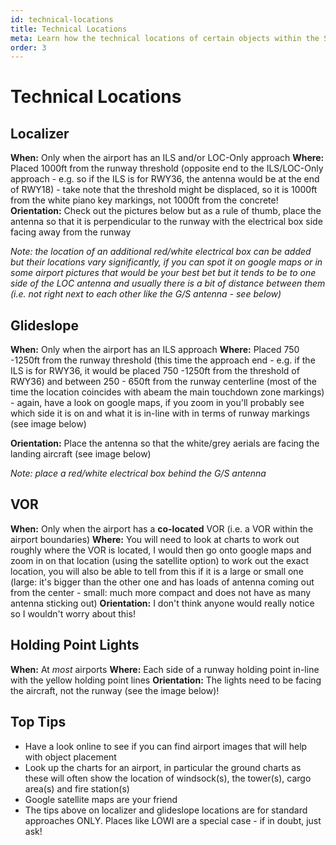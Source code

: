 ```yaml
---
id: technical-locations
title: Technical Locations
meta: Learn how the technical locations of certain objects within the Scenery Editor of Infinite Flight.
order: 3
---
```




# Technical Locations



## Localizer

**When:** Only when the airport has an ILS and/or LOC-Only approach
**Where:** Placed 1000ft from the runway threshold (opposite end to the ILS/LOC-Only approach - e.g. so if the ILS is for RWY36, the antenna would be at the end of RWY18) - take note that the threshold might be displaced, so it is 1000ft from the white piano key markings, not 1000ft from the concrete!
**Orientation:** Check out the pictures below but as a rule of thumb, place the antenna so that it is perpendicular to the runway with the electrical box side facing away from the runway

*Note: the location of an additional red/white electrical box can be added but their locations vary significantly, if you can spot it on google maps or in some airport pictures that would be your best bet but it tends to be to one side of the LOC antenna and usually there is a bit of distance between them (i.e. not right next to each other like the G/S antenna - see below)*



## Glideslope

**When:** Only when the airport has an ILS approach
**Where:** Placed 750 -1250ft from the runway threshold (this time the approach end - e.g. if the ILS is for RWY36, it would be placed 750 -1250ft from the threshold of RWY36) and between 250 - 650ft from the runway centerline (most of the time the location coincides with abeam the main touchdown zone markings) - again, have a look on google maps, if you zoom in you'll probably see which side it is on and what it is in-line with in terms of runway markings (see image below)

**Orientation:** Place the antenna so that the white/grey aerials are facing the landing aircraft (see image below)

*Note: place a red/white electrical box behind the G/S antenna*



## VOR

**When:** Only when the airport has a **co-located** VOR (i.e. a VOR within the airport boundaries)
**Where:** You will need to look at charts to work out roughly where the VOR is located, I would then go onto google maps and zoom in on that location (using the satellite option) to work out the exact location, you will also be able to tell from this if it is a large or small one (large: it's bigger than the other one and has loads of antenna coming out from the center - small: much more compact and does not have as many antenna sticking out)
**Orientation:** I don't think anyone would really notice so I wouldn't worry about this!



## Holding Point Lights

**When:** At *most* airports
**Where:** Each side of a runway holding point in-line with the yellow holding point lines
**Orientation:** The lights need to be facing the aircraft, not the runway (see the image below)!


## Top Tips

- Have a look online to see if you can find airport images that will help with object placement
- Look up the charts for an airport, in particular the ground charts as these will often show the location of windsock(s), the tower(s), cargo area(s) and fire station(s)
- Google satellite maps are your friend
- The tips above on localizer and glideslope locations are for standard approaches ONLY. Places like LOWI are a special case - if in doubt, just ask!
